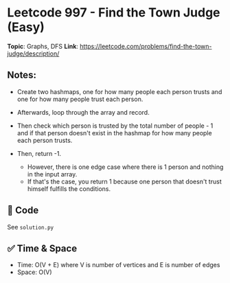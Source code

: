 # Leetcode 997 - Find the Town Judge (Easy)

**Topic**: Graphs, DFS 
**Link**: https://leetcode.com/problems/find-the-town-judge/description/

## Notes: 
 - Create two hashmaps, one for how many people each person trusts and one for how many people trust each person.
 
 - Afterwards, loop through the array and record. 
 
 - Then check which person is trusted by the total number of people - 1 and if that person doesn't exist in the hashmap for how many people each person trusts. 

 - Then, return -1. 
    - However, there is one edge case where there is 1 person and nothing in the input array. 
    - If that's the case, you return 1 because one person that doesn't trust himself fulfills the conditions.  


## 🧪 Code
See `solution.py`

## ✅ Time & Space
- Time: O(V + E) where V is number of vertices and E is number of edges
- Space: O(V)